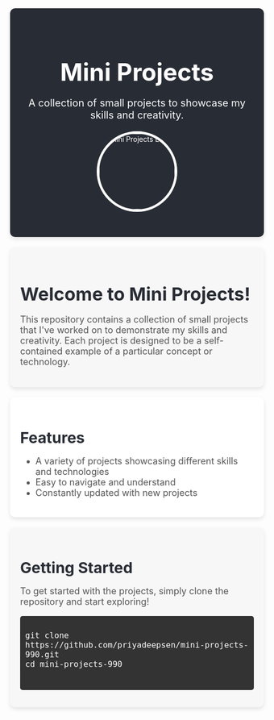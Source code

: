 <!-- README.md -->

<!-- Mini Projects Banner -->
<div style="background-color: #282c34; padding: 30px; border-radius: 10px; box-shadow: 0 4px 8px rgba(0, 0, 0, 0.1); text-align: center; color: white;">
  <h1 style="font-size: 48px; font-weight: bold; margin-bottom: 10px;">Mini Projects</h1>
  <p style="font-size: 20px; margin-bottom: 20px;">A collection of small projects to showcase my skills and creativity.</p>
  <img src="https://www.pexels.com/photo/black-background-with-text-overlay-screengrab-270404/" alt="Mini Projects Logo" style="width: 150px; height: 150px; border-radius: 50%; margin-bottom: 20px; border: 5px solid white;">
</div>

<!-- Introduction -->
<div style="margin: 20px 0; padding: 20px; background-color: #f7f7f7; border-radius: 10px; box-shadow: 0 4px 8px rgba(0, 0, 0, 0.1);">
  <h2 style="font-size: 36px; font-weight: bold; margin-bottom: 10px; color: #282c34;">Welcome to Mini Projects!</h2>
  <p style="font-size: 18px; margin-bottom: 20px; color: #555;">This repository contains a collection of small projects that I've worked on to demonstrate my skills and creativity. Each project is designed to be a self-contained example of a particular concept or technology.</p>
</div>

<!-- Features -->
<div style="margin: 20px 0; padding: 20px; background-color: #fff; border-radius: 10px; box-shadow: 0 4px 8px rgba(0, 0, 0, 0.1);">
  <h2 style="font-size: 30px; font-weight: bold; margin-bottom: 10px; color: #282c34;">Features</h2>
  <ul style="font-size: 18px; color: #555;">
    <li>A variety of projects showcasing different skills and technologies</li>
    <li>Easy to navigate and understand</li>
    <li>Constantly updated with new projects</li>
  </ul>
</div>

<!-- Getting Started -->
<div style="margin: 20px 0; padding: 20px; background-color: #f7f7f7; border-radius: 10px; box-shadow: 0 4px 8px rgba(0, 0, 0, 0.1);">
  <h2 style="font-size: 30px; font-weight: bold; margin-bottom: 10px; color: #282c34;">Getting Started</h2>
  <p style="font-size: 18px; color: #555;">To get started with the projects, simply clone the repository and start exploring!</p>
  <pre style="background-color: #333; color: #fff; padding: 10px; border-radius: 5px; box-shadow: inset 0 1px 3px rgba(0, 0, 0, 0.1);">
<code style="font-size: 16px;">
git clone https://github.com/priyadeepsen/mini-projects-990.git
cd mini-projects-990
</code>
  </pre>
</div>

